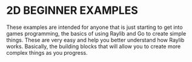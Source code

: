 
# 2D BEGINNER EXAMPLES
These examples are intended for anyone that is just starting to get into games programming, the basics of using Raylib and Go to create simple things. These are very easy and help you better understand how Raylib works. Basically, the building blocks that will allow you to create more complex things as you progress.

